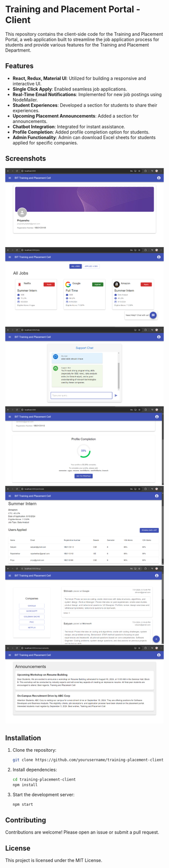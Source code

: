 # Training and Placement Portal - Client

This repository contains the client-side code for the Training and Placement Portal, a web application built to streamline the job application process for students and provide various features for the Training and Placement Department.

## Features

- **React, Redux, Material UI**: Utilized for building a responsive and interactive UI.
- **Single Click Apply**: Enabled seamless job applications.
- **Real-Time Email Notifications**: Implemented for new job postings using NodeMailer.
- **Student Experiences**: Developed a section for students to share their experiences.
- **Upcoming Placement Announcements**: Added a section for announcements.
- **Chatbot Integration**: Integrated for instant assistance.
- **Profile Completion**: Added profile completion option for students.
- **Admin Functionality**: Admin can download Excel sheets for students applied for specific companies.

## Screenshots

![Home Page](screenshots/homepage.png)
![Job Listings](screenshots/job-listings.png)
![Chatbot](screenshots/chatbot.png)
![Profile Completion](screenshots/profile-completion.png)
![Admin Excel Download](screenshots/admin-excel-download.png)
![Blogs Page](screenshots/blogs-page.png)
![Announcements Page](screenshots/announcements-page.png)

## Installation

1. Clone the repository:
    ```bash
    git clone https://github.com/yourusername/training-placement-client.git
    ```
2. Install dependencies:
    ```bash
    cd training-placement-client
    npm install
    ```
3. Start the development server:
    ```bash
    npm start
    ```

## Contributing

Contributions are welcome! Please open an issue or submit a pull request.

## License

This project is licensed under the MIT License.
